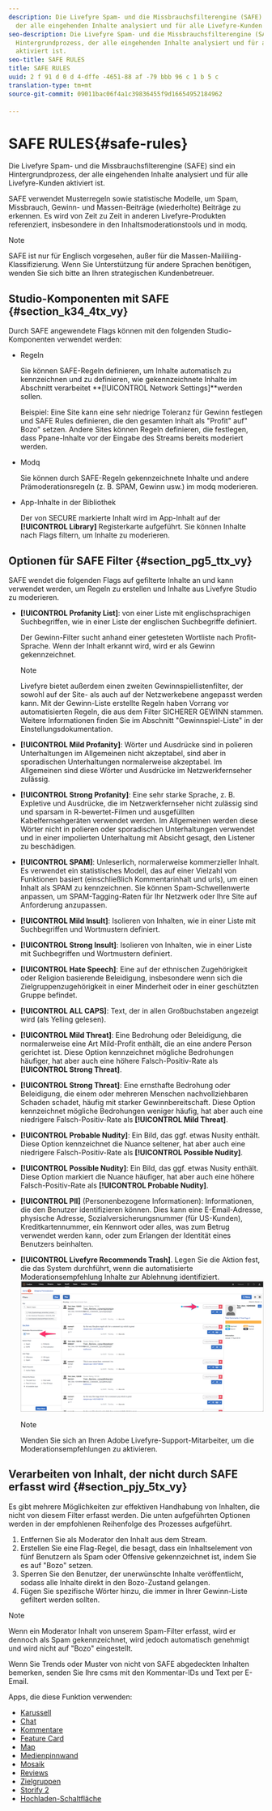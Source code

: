 ```yaml
---
description: Die Livefyre Spam- und die Missbrauchsfilterengine (SAFE) sind ein Hintergrundprozess,
  der alle eingehenden Inhalte analysiert und für alle Livefyre-Kunden aktiviert ist.
seo-description: Die Livefyre Spam- und die Missbrauchsfilterengine (SAFE) sind ein
  Hintergrundprozess, der alle eingehenden Inhalte analysiert und für alle Livefyre-Kunden
  aktiviert ist.
seo-title: SAFE RULES
title: SAFE RULES
uuid: 2 f 91 d 0 d 4-dffe -4651-88 af -79 bbb 96 c 1 b 5 c
translation-type: tm+mt
source-git-commit: 09011bac06f4a1c39836455f9d16654952184962

---
```



# SAFE RULES{#safe-rules}

Die Livefyre Spam- und die Missbrauchsfilterengine (SAFE) sind ein Hintergrundprozess, der alle eingehenden Inhalte analysiert und für alle Livefyre-Kunden aktiviert ist.



SAFE verwendet Musterregeln sowie statistische Modelle, um Spam, Missbrauch, Gewinn- und Massen-Beiträge (wiederholte) Beiträge zu erkennen. Es wird von Zeit zu Zeit in anderen Livefyre-Produkten referenziert, insbesondere in den Inhaltsmoderationstools und in modq.

>[!NOTE]
>
>SAFE ist nur für Englisch vorgesehen, außer für die Massen-Maililing-Klassifizierung. Wenn Sie Unterstützung für andere Sprachen benötigen, wenden Sie sich bitte an Ihren strategischen Kundenbetreuer.

## Studio-Komponenten mit SAFE {#section_k34_4tx_vy}

Durch SAFE angewendete Flags können mit den folgenden Studio-Komponenten verwendet werden:

* Regeln

   Sie können SAFE-Regeln definieren, um Inhalte automatisch zu kennzeichnen und zu definieren, wie gekennzeichnete Inhalte im Abschnitt verarbeitet **[!UICONTROL Network Settings]**werden sollen.

   Beispiel: Eine Site kann eine sehr niedrige Toleranz für Gewinn festlegen und SAFE Rules definieren, die den gesamten Inhalt als "Profit" auf" Bozo" setzen. Andere Sites können Regeln definieren, die festlegen, dass Ppane-Inhalte vor der Eingabe des Streams bereits moderiert werden.

* Modq

   Sie können durch SAFE-Regeln gekennzeichnete Inhalte und andere Prämoderationsregeln (z. B. SPAM, Gewinn usw.) im modq moderieren.

* App-Inhalte in der Bibliothek

   Der von SECURE markierte Inhalt wird im App-Inhalt auf der **[!UICONTROL Library]** Registerkarte aufgeführt. Sie können Inhalte nach Flags filtern, um Inhalte zu moderieren.

## Optionen für SAFE Filter {#section_pg5_ttx_vy}

SAFE wendet die folgenden Flags auf gefilterte Inhalte an und kann verwendet werden, um Regeln zu erstellen und Inhalte aus Livefyre Studio zu moderieren.

* **[!UICONTROL Profanity List]**: von einer Liste mit englischsprachigen Suchbegriffen, wie in einer Liste der englischen Suchbegriffe definiert.

   Der Gewinn-Filter sucht anhand einer getesteten Wortliste nach Profit-Sprache. Wenn der Inhalt erkannt wird, wird er als Gewinn gekennzeichnet.

   >[!NOTE]
   >
   >Livefyre bietet außerdem einen zweiten Gewinnspiellistenfilter, der sowohl auf der Site- als auch auf der Netzwerkebene angepasst werden kann. Mit der Gewinn-Liste erstellte Regeln haben Vorrang vor automatisierten Regeln, die aus dem Filter SICHERER GEWINN stammen. Weitere Informationen finden Sie im Abschnitt "Gewinnspiel-Liste" in der Einstellungsdokumentation.

* **[!UICONTROL Mild Profanity]**: Wörter und Ausdrücke sind in polieren Unterhaltungen im Allgemeinen nicht akzeptabel, sind aber in sporadischen Unterhaltungen normalerweise akzeptabel. Im Allgemeinen sind diese Wörter und Ausdrücke im Netzwerkfernseher zulässig.
* **[!UICONTROL Strong Profanity]**: Eine sehr starke Sprache, z. B. Expletive und Ausdrücke, die im Netzwerkfernseher nicht zulässig sind und sparsam in R-bewertet-Filmen und ausgefüllten Kabelfernsehgeräten verwendet werden. Im Allgemeinen werden diese Wörter nicht in polieren oder sporadischen Unterhaltungen verwendet und in einer impolierten Unterhaltung mit Absicht gesagt, den Listener zu beschädigen.
* **[!UICONTROL SPAM]**: Unleserlich, normalerweise kommerzieller Inhalt. Es verwendet ein statistisches Modell, das auf einer Vielzahl von Funktionen basiert (einschließlich Kommentarinhalt und urls), um einen Inhalt als SPAM zu kennzeichnen. Sie können Spam-Schwellenwerte anpassen, um SPAM-Tagging-Raten für Ihr Netzwerk oder Ihre Site auf Anforderung anzupassen.
* **[!UICONTROL Mild Insult]**: Isolieren von Inhalten, wie in einer Liste mit Suchbegriffen und Wortmustern definiert.
* **[!UICONTROL Strong Insult]**: Isolieren von Inhalten, wie in einer Liste mit Suchbegriffen und Wortmustern definiert.
* **[!UICONTROL Hate Speech]**: Eine auf der ethnischen Zugehörigkeit oder Religion basierende Beleidigung, insbesondere wenn sich die Zielgruppenzugehörigkeit in einer Minderheit oder in einer geschützten Gruppe befindet.
* **[!UICONTROL ALL CAPS]**: Text, der in allen Großbuchstaben angezeigt wird (als Yelling gelesen).
* **[!UICONTROL Mild Threat]**: Eine Bedrohung oder Beleidigung, die normalerweise eine Art Mild-Profit enthält, die an eine andere Person gerichtet ist. Diese Option kennzeichnet mögliche Bedrohungen häufiger, hat aber auch eine höhere Falsch-Positiv-Rate als **[!UICONTROL Strong Threat]**.

* **[!UICONTROL Strong Threat]**: Eine ernsthafte Bedrohung oder Beleidigung, die einem oder mehreren Menschen nachvollziehbaren Schaden schadet, häufig mit starker Gewinnbereitschaft. Diese Option kennzeichnet mögliche Bedrohungen weniger häufig, hat aber auch eine niedrigere Falsch-Positiv-Rate als **[!UICONTROL Mild Threat]**.

* **[!UICONTROL Probable Nudity]**: Ein Bild, das ggf. etwas Nusity enthält. Diese Option kennzeichnet die Nuance seltener, hat aber auch eine niedrigere Falsch-Positiv-Rate als **[!UICONTROL Possible Nudity]**.

* **[!UICONTROL Possible Nudity]**: Ein Bild, das ggf. etwas Nusity enthält. Diese Option markiert die Nuance häufiger, hat aber auch eine höhere Falsch-Positiv-Rate als **[!UICONTROL Probable Nudity]**.

* **[!UICONTROL PII]** (Personenbezogene Informationen): Informationen, die den Benutzer identifizieren können. Dies kann eine E-Email-Adresse, physische Adresse, Sozialversicherungsnummer (für US-Kunden), Kreditkartennummer, ein Kennwort oder alles, was zum Betrug verwendet werden kann, oder zum Erlangen der Identität eines Benutzers beinhalten.
* **[!UICONTROL Livefyre Recommends Trash]**. Legen Sie die Aktion fest, die das System durchführt, wenn die automatisierte Moderationsempfehlung Inhalte zur Ablehnung identifiziert. ![](assets/mod_reco1.png)

   >[!NOTE]
   >
   >Wenden Sie sich an Ihren Adobe Livefyre-Support-Mitarbeiter, um die Moderationsempfehlungen zu aktivieren.

## Verarbeiten von Inhalt, der nicht durch SAFE erfasst wird {#section_pjy_5tx_vy}

Es gibt mehrere Möglichkeiten zur effektiven Handhabung von Inhalten, die nicht von diesem Filter erfasst werden. Die unten aufgeführten Optionen werden in der empfohlenen Reihenfolge des Prozesses aufgeführt.

1. Entfernen Sie als Moderator den Inhalt aus dem Stream.
1. Erstellen Sie eine Flag-Regel, die besagt, dass ein Inhaltselement von fünf Benutzern als Spam oder Offensive gekennzeichnet ist, indem Sie es auf "Bozo" setzen.
1. Sperren Sie den Benutzer, der unerwünschte Inhalte veröffentlicht, sodass alle Inhalte direkt in den Bozo-Zustand gelangen.
1. Fügen Sie spezifische Wörter hinzu, die immer in Ihrer Gewinn-Liste gefiltert werden sollten.

>[!NOTE]
>
>Wenn ein Moderator Inhalt von unserem Spam-Filter erfasst, wird er dennoch als Spam gekennzeichnet, wird jedoch automatisch genehmigt und wird nicht auf "Bozo" eingestellt.

Wenn Sie Trends oder Muster von nicht von SAFE abgedeckten Inhalten bemerken, senden Sie Ihre csms mit den Kommentar-IDs und Text per E-Email.



Apps, die diese Funktion verwenden:

* [Karussell](/help/using/c-about-apps/c-carousel-app/c-carousel-app.md#c_carousel_app)
* [Chat](/help/using/c-about-apps/c-chat-app/c-chat-app.md#c_chat_app)
* [Kommentare](/help/using/c-about-apps/c-comments/c-comments.md)
* [Feature Card](/help/using/c-about-apps/c-feature-card-app/c-feature-card-app.md#c_feature_card_app)
* [Map](/help/using/c-about-apps/c-map-app/c-map-app.md#c_map_app)
* [Medienpinnwand](/help/using/c-about-apps/c-media-wall-app/c-media-wall-app.md#c_media_wall_app)
* [Mosaik](/help/using/c-about-apps/c-mosaic-app/c-mosaic-app.md#c_mosaic_app)
* [Reviews](/help/using/c-about-apps/c-reviews-app/c-reviews-app.md#c_reviews_app)
* [Zielgruppen](/help/using/c-about-apps/c-sidenotes-app/c-sidenotes-app.md#c_sidenotes_app)
* [Storify 2](/help/using/c-about-apps/c-storify2/c-storify2.md#c_storify2)
* [Hochladen-Schaltfläche](/help/using/c-about-apps/c-upload-button-app/c-upload-button-app.md#c_upload_button_app)

